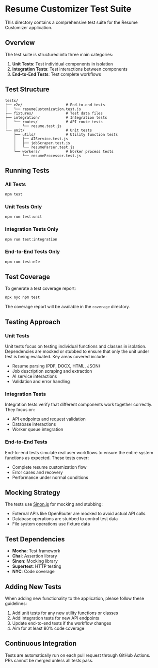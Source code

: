 # Resume Customizer Test Suite

This directory contains a comprehensive test suite for the Resume Customizer application.

## Overview

The test suite is structured into three main categories:

1. **Unit Tests**: Test individual components in isolation
2. **Integration Tests**: Test interactions between components
3. **End-to-End Tests**: Test complete workflows

## Test Structure

```
tests/
├── e2e/                    # End-to-end tests
│   └── resumeCustomization.test.js
├── fixtures/               # Test data files
├── integration/            # Integration tests
│   └── routes/             # API route tests
│       └── resume.test.js
└── unit/                   # Unit tests
    ├── utils/              # Utility function tests
    │   ├── AIService.test.js
    │   ├── jobScraper.test.js
    │   └── resumeParser.test.js
    └── workers/            # Worker process tests
        └── resumeProcessor.test.js
```

## Running Tests

### All Tests

```bash
npm test
```

### Unit Tests Only

```bash
npm run test:unit
```

### Integration Tests Only

```bash
npm run test:integration
```

### End-to-End Tests Only

```bash
npm run test:e2e
```

## Test Coverage

To generate a test coverage report:

```bash
npx nyc npm test
```

The coverage report will be available in the `coverage` directory.

## Testing Approach

### Unit Tests

Unit tests focus on testing individual functions and classes in isolation. Dependencies are mocked or stubbed to ensure that only the unit under test is being evaluated. Key areas covered include:

- Resume parsing (PDF, DOCX, HTML, JSON)
- Job description scraping and extraction
- AI service interactions
- Validation and error handling

### Integration Tests

Integration tests verify that different components work together correctly. They focus on:

- API endpoints and request validation
- Database interactions
- Worker queue integration

### End-to-End Tests

End-to-end tests simulate real user workflows to ensure the entire system functions as expected. These tests cover:

- Complete resume customization flow
- Error cases and recovery
- Performance under normal conditions

## Mocking Strategy

The tests use [Sinon.js](https://sinonjs.org/) for mocking and stubbing:

- External APIs like OpenRouter are mocked to avoid actual API calls
- Database operations are stubbed to control test data
- File system operations use fixture data

## Test Dependencies

- **Mocha**: Test framework
- **Chai**: Assertion library
- **Sinon**: Mocking library
- **Supertest**: HTTP testing
- **NYC**: Code coverage

## Adding New Tests

When adding new functionality to the application, please follow these guidelines:

1. Add unit tests for any new utility functions or classes
2. Add integration tests for new API endpoints
3. Update end-to-end tests if the workflow changes
4. Aim for at least 80% code coverage

## Continuous Integration

Tests are automatically run on each pull request through GitHub Actions. PRs cannot be merged unless all tests pass.
